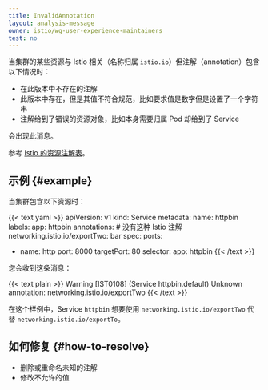 ```yaml
---
title: InvalidAnnotation
layout: analysis-message
owner: istio/wg-user-experience-maintainers
test: no
---
```

<!-- markdownlint-disable-file MD007 -->

当集群的某些资源与 Istio 相关（名称归属 `istio.io`）但注解（annotation）包含以下情况时：

- 在此版本中不存在的注解
- 此版本中存在，但是其值不符合规范，比如要求值是数字但是设置了一个字符串
- 注解给到了错误的资源对象，比如本身需要归属 Pod 却给到了 Service

会出现此消息。

参考 [Istio 的资源注解表](/zh/docs/reference/config/annotations/)。

## 示例 {#example}

当集群包含以下资源时：

{{< text yaml >}}
apiVersion: v1
kind: Service
metadata:
  name: httpbin
  labels:
    app: httpbin
  annotations:
    # 没有这种 Istio 注解
    networking.istio.io/exportTwo: bar
spec:
  ports:
  - name: http
    port: 8000
    targetPort: 80
  selector:
    app: httpbin
{{< /text >}}

您会收到这条消息：

{{< text plain >}}
Warning [IST0108] (Service httpbin.default) Unknown annotation: networking.istio.io/exportTwo
{{< /text >}}

在这个样例中，Service `httpbin` 想要使用 `networking.istio.io/exportTwo`
代替 `networking.istio.io/exportTo`。

## 如何修复 {#how-to-resolve}

- 删除或重命名未知的注解
- 修改不允许的值
